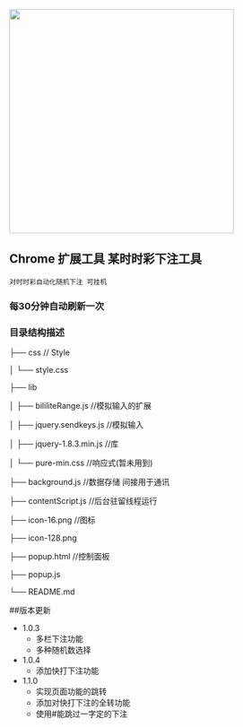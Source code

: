 
<img src="https://wx3.sinaimg.cn/mw690/7f78979cgy1fw5j16gjagj20gq0o8abs.jpg" width="400" align=center />    

## Chrome 扩展工具 某时时彩下注工具 
```
对时时彩自动化随机下注 可挂机

```
### 每30分钟自动刷新一次

### 目录结构描述
├── css			                // Style

│    └── style.css

├── lib                        

│   ├── bililiteRange.js        //模拟输入的扩展

│   ├── jquery.sendkeys.js      //模拟输入

│   ├── jquery-1.8.3.min.js     //库

│   └── pure-min.css            //响应式(暂未用到)

├── background.js               //数据存储 间接用于通讯

├── contentScript.js            //后台驻留线程运行

├── icon-16.png                 //图标

├── icon-128.png

├── popup.html             		//控制面板

├── popup.js                    

└── README.md

##版本更新
* 1.0.3 
    * 多栏下注功能  
    * 多种随机数选择
* 1.0.4 
    * 添加快打下注功能  
* 1.1.0 
    * 实现页面功能的跳转
    * 添加对快打下注的全转功能  
    * 使用#能跳过一字定的下注
